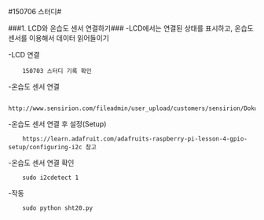 #150706 스터디#

###1. LCD와 온습도 센서 연결하기###
-LCD에서는 연결된 상태를 표시하고, 온습도 센서를 이용해서 데이터 읽어들이기

-LCD 연결

        150703 스터디 기록 확인

-온습도 센서 연결

        http://www.sensirion.com/fileadmin/user_upload/customers/sensirion/Dokumente/Humidity/Sensirion_Humidity_SHT20_Datasheet_V3.pdf
  
-온습도 센서 연결 후 설정(Setup)

        https://learn.adafruit.com/adafruits-raspberry-pi-lesson-4-gpio-setup/configuring-i2c 참고
        
-온습도 센서 연결 확인

        sudo i2cdetect 1
        
-작동

        sudo python sht20.py
        
